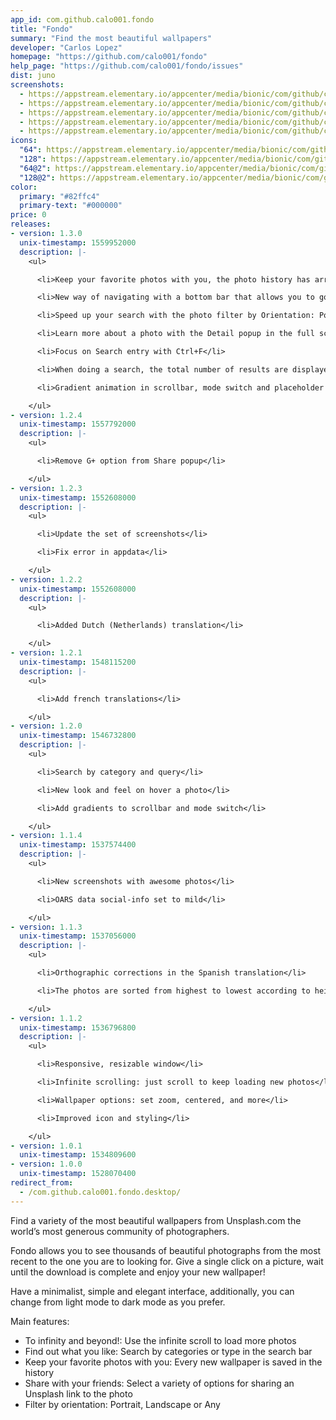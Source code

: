 ```yaml
---
app_id: com.github.calo001.fondo
title: "Fondo"
summary: "Find the most beautiful wallpapers"
developer: "Carlos Lopez"
homepage: "https://github.com/calo001/fondo"
help_page: "https://github.com/calo001/fondo/issues"
dist: juno
screenshots:
  - https://appstream.elementary.io/appcenter/media/bionic/com/github/calo001.fondo/9118EB9BF401C72EBE1174ED41B8B244/screenshots/image-1_orig.png
  - https://appstream.elementary.io/appcenter/media/bionic/com/github/calo001.fondo/9118EB9BF401C72EBE1174ED41B8B244/screenshots/image-2_orig.png
  - https://appstream.elementary.io/appcenter/media/bionic/com/github/calo001.fondo/9118EB9BF401C72EBE1174ED41B8B244/screenshots/image-3_orig.png
  - https://appstream.elementary.io/appcenter/media/bionic/com/github/calo001.fondo/9118EB9BF401C72EBE1174ED41B8B244/screenshots/image-4_orig.png
  - https://appstream.elementary.io/appcenter/media/bionic/com/github/calo001.fondo/9118EB9BF401C72EBE1174ED41B8B244/screenshots/image-5_orig.png
icons:
  "64": https://appstream.elementary.io/appcenter/media/bionic/com/github/calo001.fondo/9118EB9BF401C72EBE1174ED41B8B244/icons/64x64/com.github.calo001.fondo_com.github.calo001.fondo.png
  "128": https://appstream.elementary.io/appcenter/media/bionic/com/github/calo001.fondo/9118EB9BF401C72EBE1174ED41B8B244/icons/128x128/com.github.calo001.fondo_com.github.calo001.fondo.png
  "64@2": https://appstream.elementary.io/appcenter/media/bionic/com/github/calo001.fondo/9118EB9BF401C72EBE1174ED41B8B244/icons/64x64@2/com.github.calo001.fondo_com.github.calo001.fondo.png
  "128@2": https://appstream.elementary.io/appcenter/media/bionic/com/github/calo001.fondo/9118EB9BF401C72EBE1174ED41B8B244/icons/128x128@2/com.github.calo001.fondo_com.github.calo001.fondo.png
color:
  primary: "#82ffc4"
  primary-text: "#000000"
price: 0
releases:
- version: 1.3.0
  unix-timestamp: 1559952000
  description: |-
    <ul>

      <li>Keep your favorite photos with you, the photo history has arrived!</li>

      <li>New way of navigating with a bottom bar that allows you to go to: Today, Categories and History</li>

      <li>Speed up your search with the photo filter by Orientation: Portrait, Landscape or Any</li>

      <li>Learn more about a photo with the Detail popup in the full screen view</li>

      <li>Focus on Search entry with Ctrl+F</li>

      <li>When doing a search, the total number of results are displayed</li>

      <li>Gradient animation in scrollbar, mode switch and placeholder photo</li>

    </ul>
- version: 1.2.4
  unix-timestamp: 1557792000
  description: |-
    <ul>

      <li>Remove G+ option from Share popup</li>

    </ul>
- version: 1.2.3
  unix-timestamp: 1552608000
  description: |-
    <ul>

      <li>Update the set of screenshots</li>

      <li>Fix error in appdata</li>

    </ul>
- version: 1.2.2
  unix-timestamp: 1552608000
  description: |-
    <ul>

      <li>Added Dutch (Netherlands) translation</li>

    </ul>
- version: 1.2.1
  unix-timestamp: 1548115200
  description: |-
    <ul>

      <li>Add french translations</li>

    </ul>
- version: 1.2.0
  unix-timestamp: 1546732800
  description: |-
    <ul>

      <li>Search by category and query</li>

      <li>New look and feel on hover a photo</li>

      <li>Add gradients to scrollbar and mode switch</li>

    </ul>
- version: 1.1.4
  unix-timestamp: 1537574400
  description: |-
    <ul>

      <li>New screenshots with awesome photos</li>

      <li>OARS data social-info set to mild</li>

    </ul>
- version: 1.1.3
  unix-timestamp: 1537056000
  description: |-
    <ul>

      <li>Orthographic corrections in the Spanish translation</li>

      <li>The photos are sorted from highest to lowest according to height</li>

    </ul>
- version: 1.1.2
  unix-timestamp: 1536796800
  description: |-
    <ul>

      <li>Responsive, resizable window</li>

      <li>Infinite scrolling: just scroll to keep loading new photos</li>

      <li>Wallpaper options: set zoom, centered, and more</li>

      <li>Improved icon and styling</li>

    </ul>
- version: 1.0.1
  unix-timestamp: 1534809600
- version: 1.0.0
  unix-timestamp: 1528070400
redirect_from:
  - /com.github.calo001.fondo.desktop/
---
```


<p>Find a variety of the most beautiful wallpapers from Unsplash.com the world’s most generous community of photographers.</p>
<p>Fondo allows you to see thousands of beautiful photographs from the most recent to the one you are to looking for. Give a single click on a picture, wait until the download is complete and enjoy your new wallpaper!</p>
<p>Have a minimalist, simple and elegant interface, additionally, you can change from light mode to dark mode as you prefer.</p>
<p>Main features:</p>
<ul>
  <li>To infinity and beyond!: Use the infinite scroll to load more photos</li>
  <li>Find out what you like: Search by categories or type in the search bar</li>
  <li>Keep your favorite photos with you: Every new wallpaper is saved in the history</li>
  <li>Share with your friends: Select a variety of options for sharing an Unsplash link to the photo</li>
  <li>Filter by orientation: Portrait, Landscape or Any</li>
</ul>